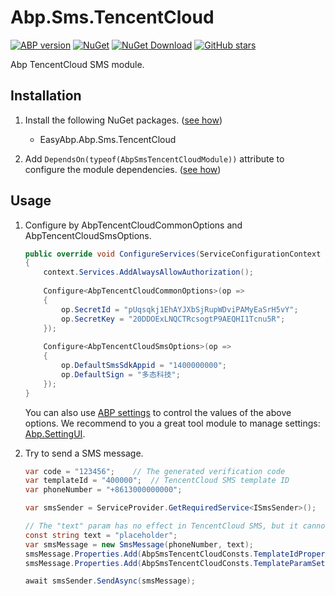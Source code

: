 # Abp.Sms.TencentCloud

[![ABP version](https://img.shields.io/badge/dynamic/xml?style=flat-square&color=yellow&label=abp&query=%2F%2FProject%2FPropertyGroup%2FAbpVersion&url=https%3A%2F%2Fraw.githubusercontent.com%2FEasyAbp%2FAbp.Sms.TencentCloud%2Fmaster%2FDirectory.Build.props)](https://abp.io)
[![NuGet](https://img.shields.io/nuget/v/EasyAbp.Abp.Sms.TencentCloud.svg?style=flat-square)](https://www.nuget.org/packages/EasyAbp.Abp.Sms.TencentCloud)
[![NuGet Download](https://img.shields.io/nuget/dt/EasyAbp.Abp.Sms.TencentCloud.svg?style=flat-square)](https://www.nuget.org/packages/EasyAbp.Abp.Sms.TencentCloud)
[![GitHub stars](https://img.shields.io/github/stars/EasyAbp/Abp.Sms.TencentCloud?style=social)](https://www.github.com/EasyAbp/Abp.Sms.TencentCloud)

Abp TencentCloud SMS module.

## Installation

1. Install the following NuGet packages. ([see how](https://github.com/EasyAbp/EasyAbpGuide/blob/master/docs/How-To.md#add-nuget-packages))

    * EasyAbp.Abp.Sms.TencentCloud

1. Add `DependsOn(typeof(AbpSmsTencentCloudModule))` attribute to configure the module dependencies. ([see how](https://github.com/EasyAbp/EasyAbpGuide/blob/master/docs/How-To.md#add-module-dependencies))

## Usage

1. Configure by AbpTencentCloudCommonOptions and AbpTencentCloudSmsOptions.

    ```csharp
    public override void ConfigureServices(ServiceConfigurationContext context)
    {
        context.Services.AddAlwaysAllowAuthorization();
        
        Configure<AbpTencentCloudCommonOptions>(op =>
        {
            op.SecretId = "pUqsqkj1EhAYJXbSjRupWDviPAMyEaSrH5vY";
            op.SecretKey = "20DDOExLNQCTRcsogtP9AEQHI1Tcnu5R";
        });
        
        Configure<AbpTencentCloudSmsOptions>(op =>
        {
            op.DefaultSmsSdkAppid = "1400000000";
            op.DefaultSign = "多态科技";
        });
    }
    ```
   
   You can also use [ABP settings](https://github.com/EasyAbp/Abp.Sms.TencentCloud/tree/master/src/EasyAbp.Abp.Sms.TencentCloud/EasyAbp/Abp/Sms/TencentCloud/Settings/AbpSmsTencentCloudSettingDefinitionProvider.cs) to control the values of the above options. We recommend to you a great tool module to manage settings: [Abp.SettingUI](https://easyabp.io/modules/Abp.SettingUi).

2. Try to send a SMS message.

    ```csharp
    var code = "123456";    // The generated verification code
    var templateId = "400000";  // TencentCloud SMS template ID
    var phoneNumber = "+8613000000000";

    var smsSender = ServiceProvider.GetRequiredService<ISmsSender>();

    // The "text" param has no effect in TencentCloud SMS, but it cannot be null or empty.
    const string text = "placeholder";
    var smsMessage = new SmsMessage(phoneNumber, text);
    smsMessage.Properties.Add(AbpSmsTencentCloudConsts.TemplateIdPropertyName, templateId);
    smsMessage.Properties.Add(AbpSmsTencentCloudConsts.TemplateParamSetPropertyName, new [] {code});
    
    await smsSender.SendAsync(smsMessage);
    ```

